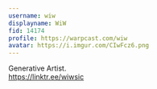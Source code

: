 ```yaml
---
username: wiw
displayname: WiW
fid: 14174
profile: https://warpcast.com/wiw
avatar: https://i.imgur.com/CIwFcz6.png
---
```

Generative Artist.  
https://linktr.ee/wiwsic  
